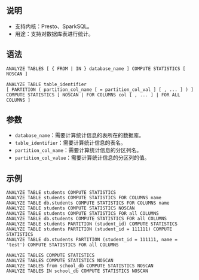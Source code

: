 ## 说明
- 支持内核：Presto、SparkSQL。
- 用途：支持对数据库表进行统计。

## 语法
```
ANALYZE TABLES [ { FROM | IN } database_name ] COMPUTE STATISTICS [ NOSCAN ]

ANALYZE TABLE table_identifier
[ PARTITION ( partition_col_name [ = partition_col_val ] [ , ... ] ) ]
COMPUTE STATISTICS [ NOSCAN | FOR COLUMNS col [ , ... ] | FOR ALL COLUMNS ]
```

## 参数
- `database_name`：需要计算统计信息的表所在的数据库。
- `table_identifier`：需要计算统计信息的表名。
- `partition_col_name`：需要计算统计信息的分区列名。
- `partition_col_value`：需要计算统计信息的分区列的值。


## 示例
```
ANALYZE TABLE students COMPUTE STATISTICS
ANALYZE TABLE students COMPUTE STATISTICS FOR COLUMNS name
ANALYZE TABLE db.students COMPUTE STATISTICS FOR COLUMNS name
ANALYZE TABLE students COMPUTE STATISTICS NOSCAN
ANALYZE TABLE students COMPUTE STATISTICS FOR all COLUMNS
ANALYZE TABLE db.students COMPUTE STATISTICS FOR all COLUMNS
ANALYZE TABLE students PARTITION (student_id) COMPUTE STATISTICS
ANALYZE TABLE students PARTITION (student_id = 111111) COMPUTE STATISTICS
ANALYZE TABLE db.students PARTITION (student_id = 111111, name = 'test') COMPUTE STATISTICS FOR all COLUMNS

ANALYZE TABLES COMPUTE STATISTICS
ANALYZE TABLES COMPUTE STATISTICS NOSCAN
ANALYZE TABLES from school_db COMPUTE STATISTICS NOSCAN
ANALYZE TABLES IN school_db COMPUTE STATISTICS NOSCAN
```



